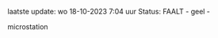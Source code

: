 laatste update: 
wo 18-10-2023  7:04   uur 
Status: FAALT - geel - 
<div class="service Y">microstation</div>